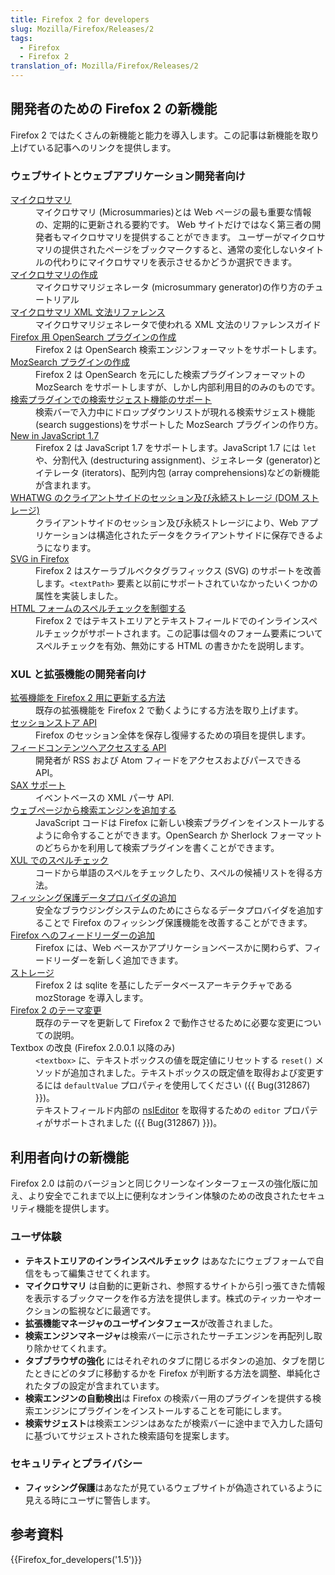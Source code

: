 ```yaml
---
title: Firefox 2 for developers
slug: Mozilla/Firefox/Releases/2
tags:
  - Firefox
  - Firefox 2
translation_of: Mozilla/Firefox/Releases/2
---
```

<h2 id=".E9.96.8B.E7.99.BA.E8.80.85.E3.81.AE.E3.81.9F.E3.82.81.E3.81.AE_Firefox_2_.E3.81.AE.E6.96.B0.E6.A9.9F.E8.83.BD" name=".E9.96.8B.E7.99.BA.E8.80.85.E3.81.AE.E3.81.9F.E3.82.81.E3.81.AE_Firefox_2_.E3.81.AE.E6.96.B0.E6.A9.9F.E8.83.BD">開発者のための Firefox 2 の新機能</h2>

<p>Firefox 2 ではたくさんの新機能と能力を導入します。この記事は新機能を取り上げている記事へのリンクを提供します。</p>



<h3 id=".E3.82.A6.E3.82.A7.E3.83.96.E3.82.B5.E3.82.A4.E3.83.88.E3.81.A8.E3.82.A6.E3.82.A7.E3.83.96.E3.82.A2.E3.83.97.E3.83.AA.E3.82.B1.E3.83.BC.E3.82.B7.E3.83.A7.E3.83.B3.E9.96.8B.E7.99.BA.E8.80.85.E5.90.91.E3.81.91" name=".E3.82.A6.E3.82.A7.E3.83.96.E3.82.B5.E3.82.A4.E3.83.88.E3.81.A8.E3.82.A6.E3.82.A7.E3.83.96.E3.82.A2.E3.83.97.E3.83.AA.E3.82.B1.E3.83.BC.E3.82.B7.E3.83.A7.E3.83.B3.E9.96.8B.E7.99.BA.E8.80.85.E5.90.91.E3.81.91">ウェブサイトとウェブアプリケーション開発者向け</h3>

<dl>
 <dt><a class="external" href="http://wiki.mozilla.org/Microsummaries">マイクロサマリ</a></dt>
 <dd>マイクロサマリ (Microsummaries)とは Web ページの最も重要な情報の、定期的に更新される要約です。 Web サイトだけではなく第三者の開発者もマイクロサマリを提供することができます。 ユーザーがマイクロサマリの提供されたページをブックマークすると、通常の変化しないタイトルの代わりにマイクロサマリを表示させるかどうか選択できます。</dd>
 <dt><a href="/ja/docs/Creating_a_Microsummary">マイクロサマリの作成</a></dt>
 <dd>マイクロサマリジェネレータ (microsummary generator)の作り方のチュートリアル</dd>
 <dt><a href="/ja/docs/Microsummary_XML_grammar_reference">マイクロサマリ XML 文法リファレンス</a></dt>
 <dd>マイクロサマリジェネレータで使われる XML 文法のリファレンスガイド</dd>
 <dt><a href="/ja/docs/Creating_OpenSearch_plugins_for_Firefox">Firefox 用 OpenSearch プラグインの作成</a></dt>
 <dd>Firefox 2 は OpenSearch 検索エンジンフォーマットをサポートします。</dd>
 <dt><a href="/ja/docs/Creating_MozSearch_plugins">MozSearch プラグインの作成</a></dt>
 <dd>Firefox 2 は OpenSearch を元にした検索プラグインフォーマットの MozSearch をサポートしますが、しかし内部利用目的のみのものです。</dd>
 <dt><a href="/ja/docs/Supporting_search_suggestions_in_search_plugins">検索プラグインでの検索サジェスト機能のサポート</a></dt>
 <dd>検索バーで入力中にドロップダウンリストが現れる検索サジェスト機能 (search suggestions)をサポートした MozSearch プラグインの作り方。</dd>
 <dt><a href="/ja/docs/New_in_JavaScript_1.7">New in JavaScript 1.7</a></dt>
 <dd>Firefox 2 は JavaScript 1.7 をサポートします。JavaScript 1.7 には <code>let</code> や、分割代入 (destructuring assignment)、ジェネレータ (generator)とイテレータ (iterators)、配列内包 (array comprehensions)などの新機能が含まれます。</dd>
 <dt><a href="/ja/docs/DOM/Storage">WHATWG のクライアントサイドのセッション及び永続ストレージ (DOM ストレージ)</a></dt>
 <dd>クライアントサイドのセッション及び永続ストレージにより、Web アプリケーションは構造化されたデータをクライアントサイドに保存できるようになります。</dd>
 <dt><a href="/ja/docs/SVG_in_Firefox">SVG in Firefox</a></dt>
 <dd>Firefox 2 はスケーラブルベクタグラフィックス (SVG) のサポートを改善します。<code>&lt;textPath&gt;</code> 要素と以前にサポートされていなかったいくつかの属性を実装しました。</dd>
 <dt><a href="/ja/docs/Controlling_spell_checking_in_HTML_forms">HTML フォームのスペルチェックを制御する</a></dt>
 <dd>Firefox 2 ではテキストエリアとテキストフィールドでのインラインスペルチェックがサポートされます。この記事は個々のフォーム要素についてスペルチェックを有効、無効にする HTML の書きかたを説明します。</dd>
</dl>



<h3 id="XUL_.E3.81.A8.E6.8B.A1.E5.BC.B5.E6.A9.9F.E8.83.BD.E3.81.AE.E9.96.8B.E7.99.BA.E8.80.85.E5.90.91.E3.81.91" name="XUL_.E3.81.A8.E6.8B.A1.E5.BC.B5.E6.A9.9F.E8.83.BD.E3.81.AE.E9.96.8B.E7.99.BA.E8.80.85.E5.90.91.E3.81.91">XUL と拡張機能の開発者向け</h3>

<dl>
 <dt><a href="/ja/docs/Updating_extensions_for_Firefox_2">拡張機能を Firefox 2 用に更新する方法</a></dt>
 <dd>既存の拡張機能を Firefox 2 で動くようにする方法を取り上げます。</dd>
 <dt><a href="/ja/docs/Session_store_API">セッションストア API</a></dt>
 <dd>Firefox のセッション全体を保存し復帰するための項目を提供します。</dd>
 <dt><a href="/ja/docs/Feed_content_access_API">フィードコンテンツへアクセスする API</a></dt>
 <dd>開発者が RSS および Atom フィードをアクセスおよびパースできる API。</dd>
 <dt><a href="/ja/docs/SAX">SAX サポート</a></dt>
 <dd>イベントベースの XML パーサ API.</dd>
 <dt><a href="/ja/docs/Adding_search_engines_from_web_pages">ウェブページから検索エンジンを追加する</a></dt>
 <dd>JavaScript コードは Firefox に新しい検索プラグインをインストールするように命令することができます。OpenSearch か Sherlock フォーマットのどちらかを利用して検索プラグインを書くことができます。</dd>
 <dt><a href="/ja/docs/Using_spell_checking_in_XUL">XUL でのスペルチェック</a></dt>
 <dd>コードから単語のスペルをチェックしたり、スペルの候補リストを得る方法。</dd>
 <dt><a href="/ja/docs/Adding_phishing_protection_data_providers">フィッシング保護データプロバイダの追加</a></dt>
 <dd>安全なブラウジングシステムのためにさらなるデータプロバイダを追加することで Firefox のフィッシング保護機能を改善することができます。</dd>
 <dt><a href="/ja/docs/Adding_feed_readers_to_Firefox">Firefox へのフィードリーダーの追加</a></dt>
 <dd>Firefox には、Web ベースかアプリケーションベースかに関わらず、フィードリーダーを新しく追加できます。</dd>
 <dt><a href="/ja/docs/Storage">ストレージ</a></dt>
 <dd>Firefox 2 は sqlite を基にしたデータベースアーキテクチャである mozStorage を導入します。</dd>
 <dt><a href="/ja/docs/Theme_changes_in_Firefox_2">Firefox 2 のテーマ変更</a></dt>
 <dd>既存のテーマを更新して Firefox 2 で動作させるために必要な変更についての説明。</dd>
 <dt>Textbox の改良 (Firefox 2.0.0.1 以降のみ)</dt>
 <dd><code>&lt;textbox&gt;</code> に、テキストボックスの値を既定値にリセットする <code>reset()</code> メソッドが追加されました。テキストボックスの既定値を取得および変更するには <code>defaultValue</code> プロパティを使用してください ({{ Bug(312867) }})。</dd>
 <dd>テキストフィールド内部の <a href="/ja/docs/NsIEditor">nsIEditor</a> を取得するための <code>editor</code> プロパティがサポートされました ({{ Bug(312867) }})。</dd>
</dl>



<h2 id=".E5.88.A9.E7.94.A8.E8.80.85.E5.90.91.E3.81.91.E3.81.AE.E6.96.B0.E6.A9.9F.E8.83.BD" name=".E5.88.A9.E7.94.A8.E8.80.85.E5.90.91.E3.81.91.E3.81.AE.E6.96.B0.E6.A9.9F.E8.83.BD">利用者向けの新機能</h2>

<p>Firefox 2.0 は前のバージョンと同じクリーンなインターフェースの強化版に加え、より安全でこれまで以上に便利なオンライン体験のための改良されたセキュリティ機能を提供します。</p>



<h3 id=".E3.83.A6.E3.83.BC.E3.82.B6.E4.BD.93.E9.A8.93" name=".E3.83.A6.E3.83.BC.E3.82.B6.E4.BD.93.E9.A8.93">ユーザ体験</h3>

<ul>
 <li><strong>テキストエリアのインラインスペルチェック</strong> はあなたにウェブフォームで自信をもって編集させてくれます。</li>
 <li><strong>マイクロサマリ</strong> は自動的に更新され、参照するサイトから引っ張てきた情報を表示するブックマークを作る方法を提供します。株式のティッカーやオークションの監視などに最適です。</li>
 <li><strong>拡張機能マネージャのユーザインタフェース</strong>が改善されました。</li>
 <li><strong>検索エンジンマネージャ</strong>は検索バーに示されたサーチエンジンを再配列し取り除かせてくれます。</li>
 <li><strong>タブブラウザの強化</strong> にはそれぞれのタブに閉じるボタンの追加、タブを閉じたときにどのタブに移動するかを Firefox が判断する方法を調整、単純化されたタブの設定が含まれています。</li>
 <li><strong>検索エンジンの自動検出</strong>は Firefox の検索バー用のプラグインを提供する検索エンジンにプラグインをインストールすることを可能にします。</li>
 <li><strong>検索サジェスト</strong>は検索エンジンはあなたが検索バーに途中まで入力した語句に基づいてサジェストされた検索語句を提案します。</li>
</ul>



<h3 id=".E3.82.BB.E3.82.AD.E3.83.A5.E3.83.AA.E3.83.86.E3.82.A3.E3.81.A8.E3.83.97.E3.83.A9.E3.82.A4.E3.83.90.E3.82.B7.E3.83.BC" name=".E3.82.BB.E3.82.AD.E3.83.A5.E3.83.AA.E3.83.86.E3.82.A3.E3.81.A8.E3.83.97.E3.83.A9.E3.82.A4.E3.83.90.E3.82.B7.E3.83.BC">セキュリティとプライバシー</h3>

<ul>
 <li><strong>フィッシング保護</strong>はあなたが見ているウェブサイトが偽造されているように見える時にユーザに警告します。</li>
</ul>

<h2 id="See_also" name="See_also">参考資料</h2>

<div>{{Firefox_for_developers('1.5')}}</div>
